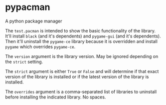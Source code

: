 # pypacman
A python package manager

The `test.pacman` is intended to show the basic functionality of the library.
It'll install `black` (and it's dependents) and `pygame-gui` (and it's dependents).
Then it'll uninstall the `pygame-ce` library because it is overridden and install
`pygame` which overrides `pygame-ce`.

The `version` argument is the library version. May be ignored depending on the `strict`
setting.

The `strict` argument is either `True` or `False` and will determine if that exact
version of the library is installed or if the latest version of the library is installed.

The `overrides` argument is a comma-separated list of libraries to uninstall before
installing the indicated library. No spaces.